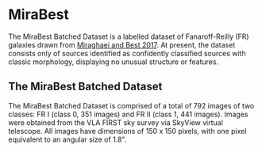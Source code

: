 # MiraBest

The MiraBest Batched Dataset is a labelled dataset of Fanaroff-Reilly (FR) galaxies drawn from [Miraghaei and Best 2017](https://academic.oup.com/mnras/article/466/4/4346/2843096). At present, the dataset consists only of sources identified as confidently classified sources with classic morphology, displaying no unusual structure or features.

## The MiraBest Batched Dataset

The MiraBest Batched Dataset is comprised of a total of 792 images of two classes: FR I (class 0, 351 images) and FR II (class 1, 441 images). Images were obtained from the VLA FIRST sky survey via SkyView virtual telescope.  All images have dimensions of 150 x 150 pixels, with one pixel equivalent to an angular size of 1.8". 
